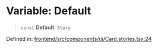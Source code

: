 # Variable: Default

> `const` **Default**: `Story`

Defined in: [frontend/src/components/ui/Card.stories.tsx:24](https://github.com/lsendel/sass/blob/ca8b2b87627589617e0de57047e1f50d53e78078/frontend/src/components/ui/Card.stories.tsx#L24)
